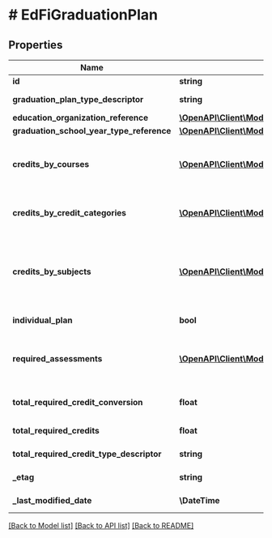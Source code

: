 # # EdFiGraduationPlan

## Properties

Name | Type | Description | Notes
------------ | ------------- | ------------- | -------------
**id** | **string** |  | [optional]
**graduation_plan_type_descriptor** | **string** | The type of academic plan the student is following for graduation. |
**education_organization_reference** | [**\OpenAPI\Client\Model\EdFiEducationOrganizationReference**](EdFiEducationOrganizationReference.md) |  |
**graduation_school_year_type_reference** | [**\OpenAPI\Client\Model\EdFiSchoolYearTypeReference**](EdFiSchoolYearTypeReference.md) |  |
**credits_by_courses** | [**\OpenAPI\Client\Model\EdFiGraduationPlanCreditsByCourse[]**](EdFiGraduationPlanCreditsByCourse.md) | An unordered collection of graduationPlanCreditsByCourses. The total credits required for graduation by taking a specific course, or by taking one or more from a set of courses. | [optional]
**credits_by_credit_categories** | [**\OpenAPI\Client\Model\EdFiGraduationPlanCreditsByCreditCategory[]**](EdFiGraduationPlanCreditsByCreditCategory.md) | An unordered collection of graduationPlanCreditsByCreditCategories. The total credits required for graduation based on the credit category. | [optional]
**credits_by_subjects** | [**\OpenAPI\Client\Model\EdFiGraduationPlanCreditsBySubject[]**](EdFiGraduationPlanCreditsBySubject.md) | An unordered collection of graduationPlanCreditsBySubjects. The total credits required in subject to graduate. Only those courses identified as a high school course requirement are eligible to meet subject credit requirements. | [optional]
**individual_plan** | **bool** | An indicator of whether the graduation plan is tailored for an individual. | [optional]
**required_assessments** | [**\OpenAPI\Client\Model\EdFiGraduationPlanRequiredAssessment[]**](EdFiGraduationPlanRequiredAssessment.md) | An unordered collection of graduationPlanRequiredAssessments. The assessments and associated required score and performance level needed to satisfy graduation requirements. | [optional]
**total_required_credit_conversion** | **float** | Conversion factor that when multiplied by the number of credits is equivalent to Carnegie units. | [optional]
**total_required_credits** | **float** | The value of credits or units of value awarded for the completion of a course. |
**total_required_credit_type_descriptor** | **string** | The type of credits or units of value awarded for the completion of a course. | [optional]
**_etag** | **string** | A unique system-generated value that identifies the version of the resource. | [optional]
**_last_modified_date** | **\DateTime** | The date and time the resource was last modified. | [optional]

[[Back to Model list]](../../README.md#models) [[Back to API list]](../../README.md#endpoints) [[Back to README]](../../README.md)
